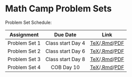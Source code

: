 # Math Camp Problem Sets 

Problem Set Schedule: 

| Assignment    | Due Date         |Link         |
| ------------- |:----------------:|-------------| 
|Problem Set 1  | Class start Day 4|[TeX](updated-pset-1.tex)/[.Rmd](updated-pset-1.rmd)/[PDF](updated-pset-1.pdf)|
|Problem Set 2  | Class start Day 6|[TeX](updated-pset-2.tex)/[.Rmd](updated-pset-1.Rmd)/[PDF](updated-pset-2.pdf)|
|Problem Set 3  | Class start Day 8|[TeX](updated-pset-3.tex)/[.Rmd](updated-pset-3.Rmd)/[PDF](updated-pset-3.pdf)|
|Problem Set 4  | COB Day 10|[TeX](updated-pset-4.tex)/[.Rmd](updated-pset-4.Rmd)/[PDF](updated-pset-4.pdf)|          



